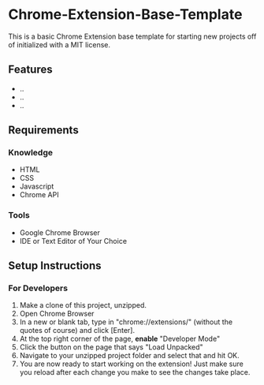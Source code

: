 # Chrome-Extension-Base-Template
This is a basic Chrome Extension base template for starting new projects off of initialized with a MIT license.

## Features
- ..
- ..
- ..



## Requirements
### Knowledge
- HTML
- CSS
- Javascript
- Chrome API
### Tools
- Google Chrome Browser
- IDE or Text Editor of Your Choice

## Setup Instructions
### For Developers
1. Make a clone of this project, unzipped.
2. Open Chrome Browser
3. In a new or blank tab, type in "chrome://extensions/" (without the quotes of course) and click [Enter].
4. At the top right corner of the page, **enable** "Developer Mode"
5. Click the button on the page that says "Load Unpacked"
6. Navigate to your unzipped project folder and select that and hit OK.
7. You are now ready to start working on the extension! Just make sure you reload after each change you make to see the changes take place.

